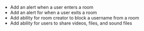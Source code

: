 <ul>
    <li>Add an alert when a user enters a room</li>
    <li>Add an alert for when a user exits a room</li>
    <li>Add ability for room creator to block a username from a room</li>
    <li>Add ability for users to share videos, files, and sound files</li>
</ul>
